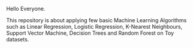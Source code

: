 Hello Everyone.

This repository is about applying few basic Machine Learning Algorithms such as Linear Regression, Logistic Regression, K-Nearest Neighbours, Support Vector Machine, Decision Trees and Random Forest on Toy datasets.
